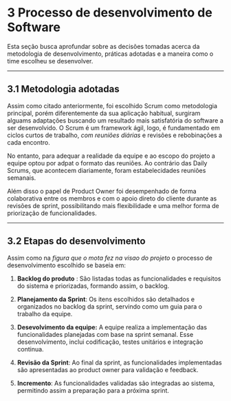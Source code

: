 # 3 Processo de desenvolvimento de Software
    
Esta seção busca aprofundar sobre as decisões tomadas acerca da metodologia de desenvolvimento, práticas adotadas e a maneira como o time escolheu se desenvolver.

---

## 3.1 Metodologia adotadas
        
Assim como citado anteriormente, foi escolhido Scrum como metodologia principal, porém diferentemente da sua aplicação habitual, surgiram alguams adaptações buscando um resultado mais satisfatória do software a ser desenvolvido. O Scrum é um framework ágil, logo, é fundamentado em ciclos curtos de trabalho, *com reuniões diárias* e revisões e rebobinações a cada encontro.

No entanto, para adequar a realidade da equipe e ao escopo do projeto a equipe optou por adpat o formato das reuniões. Ao contrário das Daily Scrums, que acontecem diariamente, foram estabelecidades reuniões semanais.

Além disso o papel de Product Owner foi desempenhado de forma colaborativa entre os membros e com o apoio direto do cliente durante as revisões de sprint, possibilitando mais flexibilidade e uma melhor forma de priorização de funcionalidades.

---

## 3.2 Etapas do desenvolvimento
Assim como na *figura que o mota fez na visao do projeto* o processo de desenvolvimento escolhido se baseia em:

1. **Backlog do produto** : São listadas todas as funcionalidades e requisitos do sistema e priorizadas, formando assim, o backlog.

2. **Planejamento da Sprint**: Os itens escolhidos são detalhados e organizados no backlog da sprint, servindo como um guia para o trabalho da equipe.

3. **Desevolvimento da equipe:** A equipe realiza a implementação das funcionalidades planejadas com base na sprint semanal. Esse desenvolvimento, inclui codificação, testes unitários e integração continua.

4. **Revisão da Sprint**: Ao final da sprint, as funcionalidades implementadas são apresentadas ao product owner para validação e feedback.

5. **Incremento**: As funcionalidades validadas são integradas ao sistema, permitindo assim a preparação para a próxima sprint.

